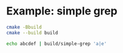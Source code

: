 # Example: simple grep

```sh
cmake -Bbuild
cmake --build build
```

```sh
echo abcdef | build/simple-grep 'a|e'
```
